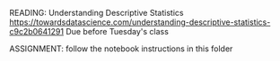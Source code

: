READING: Understanding Descriptive Statistics https://towardsdatascience.com/understanding-descriptive-statistics-c9c2b0641291
Due before Tuesday's class

ASSIGNMENT: follow the notebook instructions in this folder

